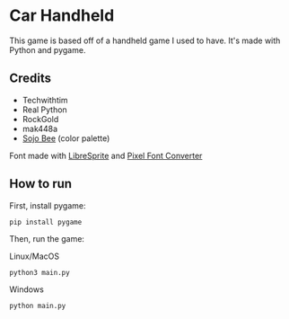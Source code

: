 # Car Handheld

This game is based off of a handheld game I used to have. It's made with Python and pygame.

## Credits
- Techwithtim
- Real Python
- RockGold
- mak448a
- [Sojo Bee](https://lospec.com/palette-list/calm37) (color palette)

Font made with [LibreSprite](https://libresprite.github.io/) and [Pixel Font Converter](https://yellowafterlife.itch.io/pixelfont)

## How to run
First, install pygame:
```shell
pip install pygame
```
 Then, run the game:

Linux/MacOS
```shell
python3 main.py
```
Windows
```shell
python main.py
```
